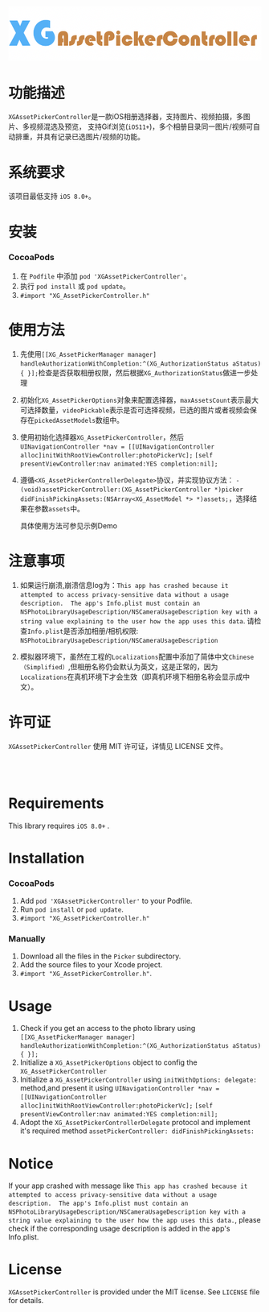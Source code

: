 <p align="center">
  <img src="XGAssetPickerController_logo.png" title="XGAssetPickerController logo" float=left>
</p>

功能描述
==============
`XGAssetPickerController`是一款iOS相册选择器，支持图片、视频拍摄，多图片、多视频混选及预览， 支持Gif浏览(`iOS11+`)，多个相册目录同一图片/视频可自动排重，并具有记录已选图片/视频的功能。


系统要求
==============
该项目最低支持 `iOS 8.0+`。

安装
==============

### CocoaPods

1. 在 `Podfile` 中添加  `pod 'XGAssetPickerController'`。
2. 执行 `pod install` 或 `pod update`。
3. `#import "XG_AssetPickerController.h"`

使用方法
==============
1. 先使用`[[XG_AssetPickerManager manager] handleAuthorizationWithCompletion:^(XG_AuthorizationStatus aStatus) {
}];`检查是否获取相册权限，然后根据`XG_AuthorizationStatus`做进一步处理 

2. 初始化`XG_AssetPickerOptions`对象来配置选择器，`maxAssetsCount`表示最大可选择数量，`videoPickable`表示是否可选择视频，已选的图片或者视频会保存在`pickedAssetModels`数组中。
3. 使用初始化选择器`XG_AssetPickerController`，然后
    `UINavigationController *nav = [[UINavigationController alloc]initWithRootViewController:photoPickerVc];`
    `[self presentViewController:nav animated:YES completion:nil];`

4. 遵循`<XG_AssetPickerControllerDelegate>`协议，并实现协议方法：
`- (void)assetPickerController:(XG_AssetPickerController *)picker didFinishPickingAssets:(NSArray<XG_AssetModel *> *)assets;`，选择结果在参数`assets`中。

    具体使用方法可参见示例Demo


注意事项
==============
1. 如果运行崩溃,崩溃信息log为：`This app has crashed because it attempted to access privacy-sensitive data without a usage description.  The app's Info.plist must contain an NSPhotoLibraryUsageDescription/NSCameraUsageDescription key with a string value explaining to the user how the app uses this data`.
请检查`Info.plist`是否添加相册/相机权限: `NSPhotoLibraryUsageDescription/NSCameraUsageDescription`

2. 模拟器环境下，虽然在工程的`Localizations`配置中添加了简体中文`Chinese（Simplified）`,但相册名称仍会默认为英文，这是正常的，因为`Localizations`在真机环境下才会生效（即真机环境下相册名称会显示成中文）。


许可证
==============
`XGAssetPickerController` 使用 MIT 许可证，详情见 LICENSE 文件。

<br/><br/>


Requirements
==============
This library requires `iOS 8.0+` .



Installation
==============

### CocoaPods

1. Add `pod 'XGAssetPickerController'` to your Podfile.
2. Run `pod install` or `pod update`.
3. `#import "XG_AssetPickerController.h"`

### Manually

1. Download all the files in the `Picker` subdirectory.
2. Add the source files to your Xcode project.
3.  `#import "XG_AssetPickerController.h"`.

Usage
==============
1. Check if you get an access to the photo library using `[[XG_AssetPickerManager manager] handleAuthorizationWithCompletion:^(XG_AuthorizationStatus aStatus) {
}];`
2. Initialize a `XG_AssetPickerOptions` object to config the `XG_AssetPickerController` 
3. Initialize a `XG_AssetPickerController` using `initWithOptions: delegate:` method,and present it using
`UINavigationController *nav = [[UINavigationController alloc]initWithRootViewController:photoPickerVc];`
`[self presentViewController:nav animated:YES completion:nil];`
4. Adopt the `XG_AssetPickerControllerDelegate` protocol and implement it's required method `assetPickerController: didFinishPickingAssets:`

Notice
==============
If your app crashed with message like `This app has crashed because it attempted to access privacy-sensitive data without a usage description.  The app's Info.plist must contain an NSPhotoLibraryUsageDescription/NSCameraUsageDescription key with a string value explaining to the user how the app uses this data.`, please check if the corresponding usage description is added in the app's Info.plist.

License
==============
`XGAssetPickerController` is provided under the MIT license. See `LICENSE` file for details.






 




